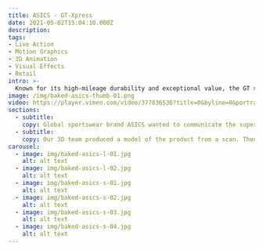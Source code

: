 ```yaml
---
title: ASICS - GT-Xpress
date: 2021-05-02T15:04:10.000Z
description:
tags:
- Live Action
- Motion Graphics
- 3D Animation
- Visual Effects
- Retail
intro: >-
  Known for its high-mileage durability and exceptional value, the GT series is worn by runners all over the world.
image: /img/baked-asics-thumb-01.png
video: https://player.vimeo.com/video/377036536?title=0&byline=0&portrait=0
sections:
  - subtitle:
    copy: Global sportswear brand ASICS wanted to communicate the superior guidance, comfort and freedom runners could experience in the GT-Xpress through one of their key retail partners. Our 3D & motion graphics team rose to the challenge.
  - subtitle:
    copy: Our 3D team produced a model of the product from a scan. Then, keeping the product front-and-centre at all times, they focussed on the core elements - the outsole, cushioning system and midsole - to communicate the structural integrity, comfortable ride and breathability offered by the ASICS GT-Xpress.
carousel:
  - image: img/baked-asics-l-01.jpg
    alt: alt text
  - image: img/baked-asics-l-02.jpg
    alt: alt text
  - image: img/baked-asics-s-01.jpg
    alt: alt text
  - image: img/baked-asics-s-02.jpg
    alt: alt text
  - image: img/baked-asics-s-03.jpg
    alt: alt text
  - image: img/baked-asics-s-04.jpg
    alt: alt text
---
```

